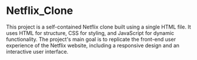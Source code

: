 # Netflix_Clone
This project is a self-contained Netflix clone built using a single HTML file. It uses HTML for structure, CSS for styling, and JavaScript for dynamic functionality. The project's main goal is to replicate the front-end user experience of the Netflix website, including a responsive design and an interactive user interface.

